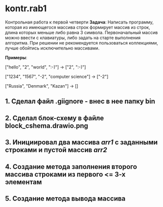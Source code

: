 # kontr.rab1
Контрольная работа к первой четверти
**Задача**: Написать программу, которая из имеющегося массива строк формирует массив из строк, длина которых меньше либо равна 3 символа. Первоначальный массив можно ввести с клавиатуры, либо задать на старте выполнения алгоритма. При решении не рекомендуется пользоваться коллекциями, лучше обойтись исключительно массивами.

**Примеры**:

["hello", "2", "world", ":-)"] -> ["2", ":-)"]

["1234", "1567", "-2", "computer science"] -> ["-2"]

["Russia", "Denmark", "Kazan"] -> []

## 1. Сделал файл .giignore - внес в нее папку bin
## 2. Сделал блок-схему в файле block_cshema.drawio.png
## 3. Инициировал два **массива** _arr1_ с заданными строками и пустой **массив** _arr2_ 
## 4. Создание метода заполнения второго **массива** строками из первого <= 3-х элементам
## 5. Создание метода вывода **массива**

